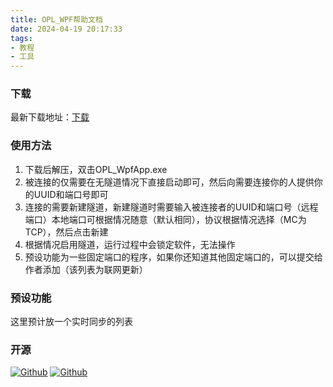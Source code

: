 ```yaml
---
title: OPL_WPF帮助文档
date: 2024-04-19 20:17:33
tags:
- 教程
- 工具
---
```

### 下载
最新下载地址：[下载](https://47.115.207.37:82/d/yidonpan/file/opl/OPL%E8%81%94%E6%9C%BA%E5%B7%A5%E5%85%B7%20wpf%20%E6%9E%B6%E6%9E%84%E6%B5%8B%E8%AF%95%200.1.3.zip)

### 使用方法
1. 下载后解压，双击OPL_WpfApp.exe
2. 被连接的仅需要在无隧道情况下直接启动即可，然后向需要连接你的人提供你的UUID和端口号即可
3. 连接的需要新建隧道，新建隧道时需要输入被连接者的UUID和端口号（远程端口）本地端口可根据情况随意（默认相同），协议根据情况选择（MC为TCP），然后点击新建
4. 根据情况启用隧道，运行过程中会锁定软件，无法操作
5. 预设功能为一些固定端口的程序，如果你还知道其他固定端口的，可以提交给作者添加（该列表为联网更新）

### 预设功能
这里预计放一个实时同步的列表

### 开源
[![Github](https://img.shields.io/badge/Github-OPL_WpfApp-Green?logo=github)](https://img.shields.io/badge/Github-Openp2p%20Launcher-Green?logo=github)
[![Github](https://img.shields.io/badge/Github-openp2p-Green?logo=github)](https://github.com/openp2p/openp2p)

